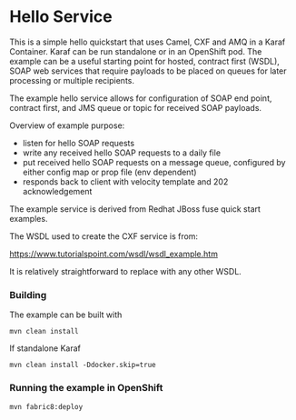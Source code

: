 # Hello Service

This is a simple hello quickstart that uses Camel, CXF and AMQ in a Karaf Container. Karaf can be run standalone or in an OpenShift pod. 
The example can be a useful starting point for hosted, contract first (WSDL), SOAP web services that require payloads to be placed on queues for later processing or multiple recipients.

The example hello service allows for configuration of SOAP end point, contract first, and JMS queue or topic for received SOAP payloads.

Overview of example purpose: 

 *  listen for hello SOAP requests
 *  write any received hello SOAP requests to a daily file
 *  put received hello SOAP requests on a message queue, configured by either config map or prop file (env dependent)
 *  responds back to client with velocity template and 202 acknowledgement


The example service is derived from Redhat JBoss fuse quick start examples.

The WSDL used to create the CXF service is from:

https://www.tutorialspoint.com/wsdl/wsdl_example.htm

It is relatively straightforward to replace with any other WSDL.

### Building

The example can be built with

    mvn clean install

If standalone Karaf 

    mvn clean install -Ddocker.skip=true

### Running the example in OpenShift

    mvn fabric8:deploy 



